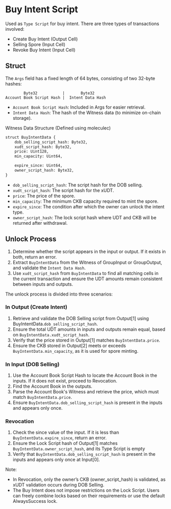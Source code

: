# Buy Intent Script

Used as `Type Script` for buy intent.
There are three types of transactions involved:
* Create Buy Intent (Output Cell)
* Selling Spore (Input Cell)
* Revoke Buy Intent (Input Cell)

## Struct
The `Args` field has a fixed length of 64 bytes, consisting of two 32-byte hashes:
``` text
        Byte32           |       Byte32
Account Book Script Hash |  Intent Data Hash
```

* `Account Book Script Hash`: Included in Args for easier retrieval.
* `Intent Data Hash`: The hash of the Witness data (to minimize on-chain storage).

Witness Data Structure (Defined using moleculec)
``` txt
struct BuyIntentData {
    dob_selling_script_hash: Byte32,
    xudt_script_hash: Byte32,
    price: Uint128,
    min_capacity: Uint64,

    expire_since: Uint64,
    owner_script_hash: Byte32,
}
```
* `dob_selling_script_hash`: The script hash for the DOB selling.
* `xudt_script_hash`: The script hash for the xUDT.
* `price`: The price of the spore.
* `min_capacity`: The minimum CKB capacity required to mint the spore.
* `expire_since`: The condition after which the owner can unlock the intent type.
* `owner_script_hash`: The lock script hash where UDT and CKB will be returned after withdrawal.


## Unlock Process
1. Determine whether the script appears in the input or output. If it exists in both, return an error.
2. Extract `BuyIntentData` from the Witness of GroupInput or GroupOutput, and validate the `Intent Data Hash`.
3. Use `xudt_script_hash` from `BuyIntentData` to find all matching cells in the current transaction and ensure the UDT amounts remain consistent between inputs and outputs.

The unlock process is divided into three scenarios:
### In Output (Create Intent)
1. Retrieve and validate the DOB Selling script from Output[1] using BuyIntentData.`dob_selling_script_hash`.
2. Ensure the total UDT amounts in inputs and outputs remain equal, based on `BuyIntentData.xudt_script_hash`.
3. Verify that the price stored in Output[1] matches `BuyIntentData.price`.
4. Ensure the CKB stored in Output[2] meets or exceeds `BuyIntentData.min_capacity`, as it is used for spore minting.

### In Input (DOB Selling)
1. Use the Account Book Script Hash to locate the Account Book in the inputs. If it does not exist, proceed to Revocation.
2. Find the Account Book in the outputs.
3. Parse the Account Book's Witness and retrieve the price, which must match `BuyIntentData.price`.
4. Ensure `BuyIntentData.dob_selling_script_hash` is present in the inputs and appears only once.

### Revocation
1. Check the since value of the input. If it is less than `BuyIntentData.expire_since`, return an error.
2. Ensure the Lock Script hash of Output[1] matches `BuyIntentData.owner_script_hash`, and its Type Script is empty
3. Verify that `BuyIntentData.dob_selling_script_hash` is present in the inputs and appears only once at Input[0].

Note:
* In Revocation, only the owner’s CKB (owner_script_hash) is validated, as xUDT validation occurs during DOB Selling.
* The Buy Intent does not impose restrictions on the Lock Script. Users can freely combine locks based on their requirements or use the default AlwaysSuccess lock.
